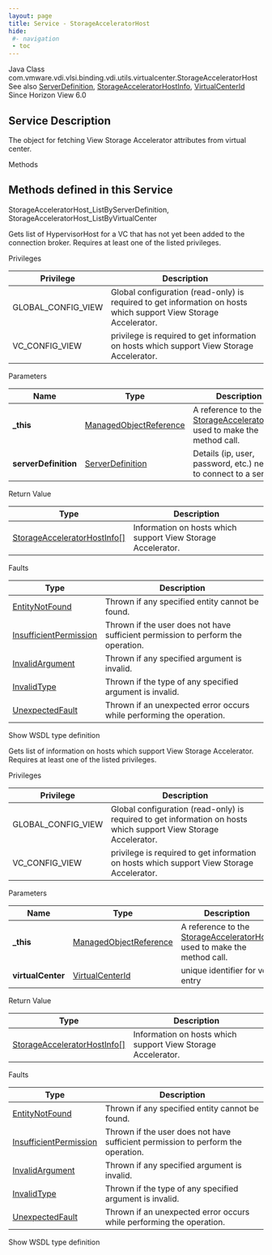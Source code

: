```yaml
---
layout: page
title: Service - StorageAcceleratorHost
hide:
 #- navigation
 - toc
---
```


  
  
  



Java Class
    com.vmware.vdi.vlsi.binding.vdi.utils.virtualcenter.StorageAcceleratorHost  
See also
     [ServerDefinition](vdi.utils.Certificate.ServerDefinition.md), [StorageAcceleratorHostInfo](vdi.utils.virtualcenter.StorageAcceleratorHost.StorageAcceleratorHostInfo.md), [VirtualCenterId](vdi.entity.VirtualCenterId.md)  
Since 
    Horizon View 6.0

  


## Service Description

The object for fetching View Storage Accelerator attributes from virtual center. 

Methods

Methods defined in this Service   
---  
StorageAcceleratorHost_ListByServerDefinition, StorageAcceleratorHost_ListByVirtualCenter  
  



Gets list of HypervisorHost for a VC that has not yet been added to the connection broker. Requires at least one of the listed privileges. 

Privileges 

Privilege |  Description   
---|---  
GLOBAL_CONFIG_VIEW|  Global configuration (read-only) is required to get information on hosts which support View Storage Accelerator.   
VC_CONFIG_VIEW|  privilege is required to get information on hosts which support View Storage Accelerator.   
  


Parameters 

Name| Type| Description  
---|---|---  
**_this**| [ManagedObjectReference](vmodl.ManagedObjectReference.md)|  A reference to the [StorageAcceleratorHost](vdi.utils.virtualcenter.StorageAcceleratorHost.md) used to make the method call.   
**serverDefinition**| [ServerDefinition](vdi.utils.Certificate.ServerDefinition.md)|  Details (ip, user, password, etc.) needed to connect to a server.   
  
  


Return Value 

Type |  Description   
---|---  
[StorageAcceleratorHostInfo[]](vdi.utils.virtualcenter.StorageAcceleratorHost.StorageAcceleratorHostInfo.md)| Information on hosts which support View Storage Accelerator.  
  


Faults 

Type |  Description   
---|---  
[EntityNotFound](vdi.fault.EntityNotFound.md)| Thrown if any specified entity cannot be found.  
[InsufficientPermission](vdi.fault.InsufficientPermission.md)| Thrown if the user does not have sufficient permission to perform the operation.  
[InvalidArgument](vdi.fault.InvalidArgument.md)| Thrown if any specified argument is invalid.  
[InvalidType](vdi.fault.InvalidType.md)| Thrown if the type of any specified argument is invalid.  
[UnexpectedFault](vdi.fault.UnexpectedFault.md)| Thrown if an unexpected error occurs while performing the operation.  
  
Show WSDL type definition

  
  
  



Gets list of information on hosts which support View Storage Accelerator. Requires at least one of the listed privileges. 

Privileges 

Privilege |  Description   
---|---  
GLOBAL_CONFIG_VIEW|  Global configuration (read-only) is required to get information on hosts which support View Storage Accelerator.   
VC_CONFIG_VIEW|  privilege is required to get information on hosts which support View Storage Accelerator.   
  


Parameters 

Name| Type| Description  
---|---|---  
**_this**| [ManagedObjectReference](vmodl.ManagedObjectReference.md)|  A reference to the [StorageAcceleratorHost](vdi.utils.virtualcenter.StorageAcceleratorHost.md) used to make the method call.   
**virtualCenter**| [VirtualCenterId](vdi.entity.VirtualCenterId.md)|  unique identifier for vc entry   
  
  


Return Value 

Type |  Description   
---|---  
[StorageAcceleratorHostInfo[]](vdi.utils.virtualcenter.StorageAcceleratorHost.StorageAcceleratorHostInfo.md)| Information on hosts which support View Storage Accelerator.  
  


Faults 

Type |  Description   
---|---  
[EntityNotFound](vdi.fault.EntityNotFound.md)| Thrown if any specified entity cannot be found.  
[InsufficientPermission](vdi.fault.InsufficientPermission.md)| Thrown if the user does not have sufficient permission to perform the operation.  
[InvalidArgument](vdi.fault.InvalidArgument.md)| Thrown if any specified argument is invalid.  
[InvalidType](vdi.fault.InvalidType.md)| Thrown if the type of any specified argument is invalid.  
[UnexpectedFault](vdi.fault.UnexpectedFault.md)| Thrown if an unexpected error occurs while performing the operation.  
  
Show WSDL type definition

  
  
  
  
  
  
  

